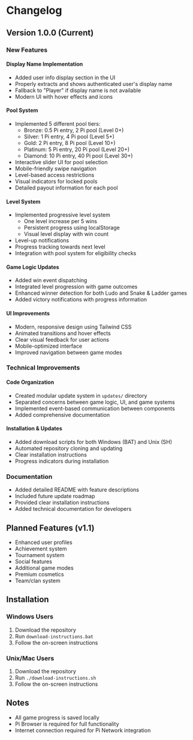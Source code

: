 # Changelog

## Version 1.0.0 (Current)

### New Features

#### Display Name Implementation
- Added user info display section in the UI
- Properly extracts and shows authenticated user's display name
- Fallback to "Player" if display name is not available
- Modern UI with hover effects and icons

#### Pool System
- Implemented 5 different pool tiers:
  - Bronze: 0.5 Pi entry, 2 Pi pool (Level 0+)
  - Silver: 1 Pi entry, 4 Pi pool (Level 5+)
  - Gold: 2 Pi entry, 8 Pi pool (Level 10+)
  - Platinum: 5 Pi entry, 20 Pi pool (Level 20+)
  - Diamond: 10 Pi entry, 40 Pi pool (Level 30+)
- Interactive slider UI for pool selection
- Mobile-friendly swipe navigation
- Level-based access restrictions
- Visual indicators for locked pools
- Detailed payout information for each pool

#### Level System
- Implemented progressive level system
  - One level increase per 5 wins
  - Persistent progress using localStorage
  - Visual level display with win count
- Level-up notifications
- Progress tracking towards next level
- Integration with pool system for eligibility checks

#### Game Logic Updates
- Added win event dispatching
- Integrated level progression with game outcomes
- Enhanced winner detection for both Ludo and Snake & Ladder games
- Added victory notifications with progress information

#### UI Improvements
- Modern, responsive design using Tailwind CSS
- Animated transitions and hover effects
- Clear visual feedback for user actions
- Mobile-optimized interface
- Improved navigation between game modes

### Technical Improvements

#### Code Organization
- Created modular update system in `updates/` directory
- Separated concerns between game logic, UI, and game systems
- Implemented event-based communication between components
- Added comprehensive documentation

#### Installation & Updates
- Added download scripts for both Windows (BAT) and Unix (SH)
- Automated repository cloning and updating
- Clear installation instructions
- Progress indicators during installation

### Documentation
- Added detailed README with feature descriptions
- Included future update roadmap
- Provided clear installation instructions
- Added technical documentation for developers

## Planned Features (v1.1)
- Enhanced user profiles
- Achievement system
- Tournament system
- Social features
- Additional game modes
- Premium cosmetics
- Team/clan system

## Installation

### Windows Users
1. Download the repository
2. Run `download-instructions.bat`
3. Follow the on-screen instructions

### Unix/Mac Users
1. Download the repository
2. Run `./download-instructions.sh`
3. Follow the on-screen instructions

## Notes
- All game progress is saved locally
- Pi Browser is required for full functionality
- Internet connection required for Pi Network integration